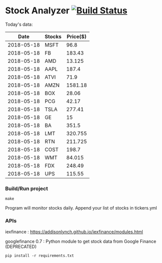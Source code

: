 # Stock Analyzer [![Build Status](https://travis-ci.org/ogoyal/StockAnalyzer.svg?branch=master)](https://travis-ci.org/ogoyal/StockAnalyzer)

Today's data:

| Date| Stocks| Price($) | 
| --- | --- | ---  | 
| 2018-05-18| MSFT| 96.8 | 
| 2018-05-18| FB| 183.43 | 
| 2018-05-18| AMD| 13.125 | 
| 2018-05-18| AAPL| 187.4 | 
| 2018-05-18| ATVI| 71.9 | 
| 2018-05-18| AMZN| 1581.18 | 
| 2018-05-18| BOX| 28.06 | 
| 2018-05-18| PCG| 42.17 | 
| 2018-05-18| TSLA| 277.41 | 
| 2018-05-18| GE| 15 | 
| 2018-05-18| BA| 351.5 | 
| 2018-05-18| LMT| 320.755 | 
| 2018-05-18| RTN| 211.725 | 
| 2018-05-18| COST| 198.7 | 
| 2018-05-18| WMT| 84.015 | 
| 2018-05-18| FDX| 248.49 | 
| 2018-05-18| UPS| 115.55 | 

### Build/Run project

```
make
```

Program will monitor stocks daily. Append your list of stocks in tickers.yml

### APIs
iexfinance : https://addisonlynch.github.io/iexfinance/modules.html

googlefinance 0.7 : Python module to get stock data from Google Finance (DEPRECATED)

```
pip install -r requirements.txt
```
